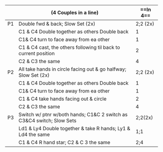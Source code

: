 ||(4 Couples in a line) |==In 4==|
|-----|----|-----|
|P1| Double fwd & back; Slow Set (2x) |2;2 (2x)|
||C1 & C4 Double together as others Double back |1|
||C1& C4 turn to face away from ea other |1|
||C1 & C4 cast, the others following til back to current position |2|
||C2 & C3 the same |4|
|P2| All take hands in circle facing out & go halfway; Slow Set (2x) |2;2 (2x)|
||C1 & C4 Double together as others Double back |1|
||C1& C4 turn to face away from ea other |1|
||C1 & C4 take hands facing out & circle |2|
||C2 & C3 the same |4|
|P3| Switch w/ ptnr w/both hands; C1&C 2 switch as C3&C4 switch; Slow Sets|2;2(2x)|
||Ld1 & Ly4 Double together & take R hands; Ly1 & Ld4 the same |1;1|
||C1 & C4 R hand star; C2 & C 3 the same |2;4|
